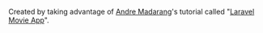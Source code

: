 Created by taking advantage of <a href="https://www.youtube.com/channel/UCtb40EQj2inp8zuaQlLx3iQ">Andre Madarang</a>'s tutorial called "<a href="https://www.youtube.com/watch?v=9OKbmMqsREc&list=PLEhEHUEU3x5pYTjZze3fhYMB4Nl_WOHI4">Laravel Movie App</a>".